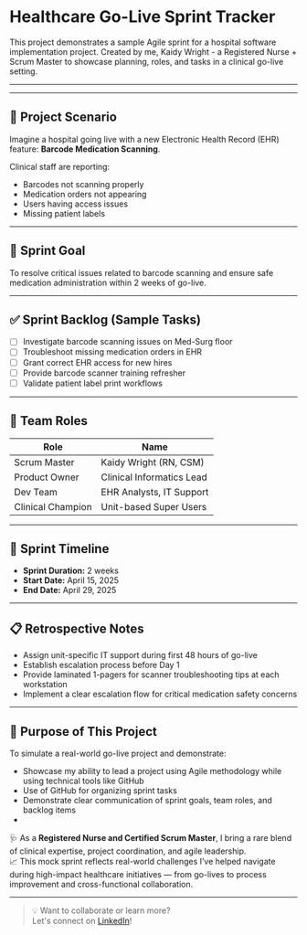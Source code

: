 # Healthcare Go-Live Sprint Tracker

This project demonstrates a sample Agile sprint for a hospital software implementation project. Created by me, Kaidy Wright - a Registered Nurse + Scrum Master to showcase planning, roles, and tasks in a clinical go-live setting.

---

---

## 📌 Project Scenario

Imagine a hospital going live with a new Electronic Health Record (EHR) feature: **Barcode Medication Scanning**.

Clinical staff are reporting:
- Barcodes not scanning properly
- Medication orders not appearing
- Users having access issues
- Missing patient labels

---

## 🎯 Sprint Goal

To resolve critical issues related to barcode scanning and ensure safe medication administration within 2 weeks of go-live.

---

## ✅ Sprint Backlog (Sample Tasks)

- [ ] Investigate barcode scanning issues on Med-Surg floor
- [ ] Troubleshoot missing medication orders in EHR
- [ ] Grant correct EHR access for new hires
- [ ] Provide barcode scanner training refresher
- [ ] Validate patient label print workflows

---

## 👥 Team Roles

| Role                | Name                 |
|---------------------|----------------------|
| Scrum Master        | Kaidy Wright (RN, CSM) |
| Product Owner       | Clinical Informatics Lead |
| Dev Team            | EHR Analysts, IT Support |
| Clinical Champion   | Unit-based Super Users |

---

## 📆 Sprint Timeline

- **Sprint Duration:** 2 weeks  
- **Start Date:** April 15, 2025  
- **End Date:** April 29, 2025

---

## 📋 Retrospective Notes

- Assign unit-specific IT support during first 48 hours of go-live
- Establish escalation process before Day 1
- Provide laminated 1-pagers for scanner troubleshooting tips at each workstation
- Implement a clear escalation flow for critical medication safety concerns

---

## 🚀 Purpose of This Project

To simulate a real-world go-live project and demonstrate:
- Showcase my ability to lead a project using Agile methodology while using technical tools like GitHub
- Use of GitHub for organizing sprint tasks
- Demonstrate clear communication of sprint goals, team roles, and backlog items
- 

🩺 As a **Registered Nurse and Certified Scrum Master**, I bring a rare blend of clinical expertise, project coordination, and agile leadership.  
📈 This mock sprint reflects real-world challenges I’ve helped navigate during high-impact healthcare initiatives — from go-lives to process improvement and cross-functional collaboration.

---

> 💡 Want to collaborate or learn more?  
> Let's connect on [LinkedIn](https://www.linkedin.com/in/kaidywright/)!
